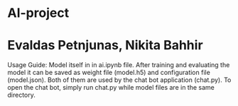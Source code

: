 # AI-project
# Evaldas Petnjunas, Nikita Bahhir
Usage Guide:
Model itself in in ai.ipynb file.
After training and evaluating the model it can be saved as weight file (model.h5) and configuration file (model.json).
Both of them are used by the chat bot application (chat.py).
To open the chat bot, simply run chat.py while model files are in the same directory.
